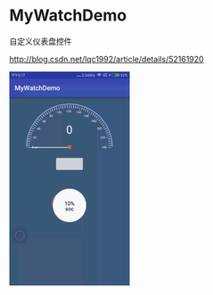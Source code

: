 # MyWatchDemo
自定义仪表盘控件

http://blog.csdn.net/lqc1992/article/details/52161920

![](https://github.com/LqcIce/MyWatchDemo/blob/21eaf42e25a02dfad83c04cfd25c4a5a26f19219/app/src/main/res/drawable-xxhdpi/e.gif?raw=true)
